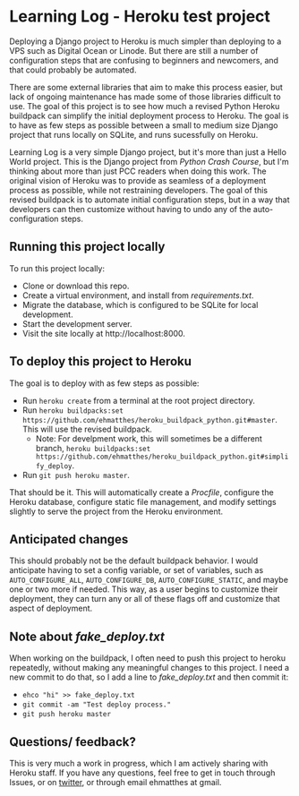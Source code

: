 Learning Log - Heroku test project
===

Deploying a Django project to Heroku is much simpler than deploying to a VPS such as Digital Ocean or Linode. But there are still a number of configuration steps that are confusing to beginners and newcomers, and that could probably be automated.

There are some external libraries that aim to make this process easier, but lack of ongoing maintenance has made some of those libraries difficult to use. The goal of this project is to see how much a revised Python Heroku buildpack can simplify the initial deployment process to Heroku. The goal is to have as few steps as possible between a small to medium size Django project that runs locally on SQLite, and runs sucessfully on Heroku.

Learning Log is a very simple Django project, but it's more than just a Hello World project. This is the Django project from *Python Crash Course*, but I'm thinking about more than just PCC readers when doing this work. The original vision of Heroku was to provide as seamless of a deployment process as possible, while not restraining developers. The goal of this revised buildpack is to automate initial configuration steps, but in a way that developers can then customize without having to undo any of the auto-configuration steps.

Running this project locally
---

To run this project locally:

- Clone or download this repo.
- Create a virtual environment, and install from *requirements.txt*.
- Migrate the database, which is configured to be SQLite for local development.
- Start the development server.
- Visit the site locally at http://localhost:8000.

To deploy this project to Heroku
---

The goal is to deploy with as few steps as possible:

- Run `heroku create` from a terminal at the root project directory.
- Run `heroku buildpacks:set https://github.com/ehmatthes/heroku_buildpack_python.git#master`. This will use the revised buildpack.
  - Note: For develpment work, this will sometimes be a different branch, `heroku buildpacks:set https://github.com/ehmatthes/heroku_buildpack_python.git#simplify_deploy`.
- Run `git push heroku master`.

That should be it. This will automatically create a *Procfile*, configure the Heroku database, configure static file management, and modify settings slightly to serve the project from the Heroku environment.

Anticipated changes
---

This should probably not be the default buildpack behavior. I would anticipate having to set a config variable, or set of variables, such as `AUTO_CONFIGURE_ALL`, `AUTO_CONFIGURE_DB`, `AUTO_CONFIGURE_STATIC`, and maybe one or two more if needed. This way, as a user begins to customize their deployment, they can turn any or all of these flags off and customize that aspect of deployment.

Note about *fake_deploy.txt*
---

When working on the buildpack, I often need to push this project to heroku repeatedly, without making any meaningful changes to this project. I need a new commit to do that, so I add a line to *fake_deploy.txt* and then commit it:

- `ehco "hi" >> fake_deploy.txt`
- `git commit -am "Test deploy process."`
- `git push heroku master`

Questions/ feedback?
---

This is very much a work in progress, which I am actively sharing with Heroku staff. If you have any questions, feel free to get in touch through Issues, or on [twitter](https://twitter.com/ehmatthes/), or through email ehmatthes at gmail.